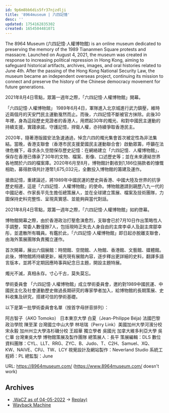 ```yaml
---
id: 9p6m8bb6dis5fr37njzdlji
title: '8964museum | 六四記憶'
desc: ''
updated: 1754162835302
created: 1654504481071
---
```


The 8964 Museum (六四記憶‧人權博物館) is an online museum dedicated to preserving the memory of the 1989 Tiananmen Square protests and massacre. Launched on August 4, 2021, the museum was created in response to increasing political repression in Hong Kong, aiming to safeguard historical artifacts, archives, images, and oral histories related to June 4th. After the passing of the Hong Kong National Security Law, the museum became an independent overseas project, continuing its mission to connect and preserve the history of the Chinese democracy movement for future generations.

2021年8月4日零點，眾籌一週年之際，「六四記憶‧人權博物館」開幕。

 「六四記憶‧人權博物館」
1989年6月4日，軍隊進入北京城進行武力鎮壓，維時近兩個月的天安門民主運動戛然而止。而後，六四記憶不斷被官方抹除。此後30年裡，身為這段歷史見證者的香港人，用燃起30年的燭光、和對中國民主運動的持續支援，實踐承諾，守護記憶，捍衛人權，亦持續爭取香港民主。

2020年，隨著港版國安法急速通過，悼念六四的燭光集會首次被定性為非法集結。當晚，香港支聯會（香港市民支援愛國民主運動聯合會）啟動眾籌，呼籲在法律危機下，尋求永久空間保存歷史記憶：在網絡建立「六四記憶．人權博物館」，保存在香港已傳承了30年的文物、檔案、影像、口述歷史等；並在未來連結世界各地關於六四的檔案庫。2020年6月至8月，博物館計劃收到1,186位捐款者的慷慨相助，募得款項共計港幣1,675,032元，全數投入博物館的籌建及運作。

搶救記憶，重建論述，將1989年中國民運的歷史與香港、中國大陸及世界的抗爭歷史相連，這是「六四記憶．人權博物館」的使命。博物館邀請到親歷八九一代的中國記者、作家長平先生擔任總策展人，並在全球建立策展、檔案及技術團隊，力圖保持史料完整性、呈現真實感、並能夠與當代對話。

2021年8月4日零點，眾籌一週年之際，「六四記憶‧人權博物館」如約啓幕。

博物館開幕之際，由於香港政治打壓愈演愈烈，支聯會已於7月10日作出策略性人手調整，常委人數僅餘7人，包括現時正失去人身自由的主席李卓人及副主席鄒幸彤，並遣散所有職員。有鑑於此，「六四記憶·人權博物館」即日起亦脫離支聯會，由海外策展團隊負責獨立運作。

首次開幕，展出六個展館：時間館、空間館、人物館、香港館、文藝館、媒體館。此後，博物館將持續更新，補充現有展館內容，逐步釋出更詳細的史料，翻譯多語言版本，並將不定期因應時事與紀念日主題，開設主題特展。

燭光不滅，真相永存。寸心千古，莫失莫忘。

學術委員會
「六四記憶‧人權博物館」成立學術委員會，邀約對1989中國民運、中國民主化及社會運動歷史做過長期研究的專家學者加入，給博物館的長期策展、史料收集及研究，搭建可信的學術基礎。

以下是第一批學術委員會名單（按首字母拼音排列）：

阿古智子（AKO Tomoko） 日本東京大學
白夏（Jean-Philippe Béja) 法國巴黎政治學院
陳至潔 台灣國立中山大學
林培瑞（Perry Link）美國加州大學河濱分校
宋永毅 加州州立大學洛杉磯分校
王超華 獨立學者
吳國光 加拿大維多利亞大學
吳仁華 台灣東吳大學
博物館策展及製作團隊
總策展人：長平
策展編輯：DLS
數位資料團隊：CYL、LLT、RRG、ZYC、B、Judo、T、C2H、Samuel、XQ、KW、NAIVE、CPJ、TW、LCY
視覺設計及網站製作：Neverland Studio
系統工程師：PL
總監製：June

URL: https://8964museum.com/ (https://www.8964museum.com/ doesn't work)

## Archives

- [.WaCZ as of 04-05-2022](https://bafybeiaosxoqskh4oueocv5zyv6dilabqwnidwjmsbeqrvhjvjk7mjrl54.ipfs.dweb.link/fixtures/8964museum-05_04_2022.wacz) -> [Replay)](https://replayweb.page/?source=https%3A%2F%2Fstorage.googleapis.com%2Fweb-archive-storage-sage-striker-294302%2Farchives%2F8964museum-05_04_2022.wacz#view=pages&url=https%3A%2F%2F8964museum.com%2F&ts=20220504141122)
- [Wayback Machine](https://web.archive.org/web/*/http://8964museum.com/)